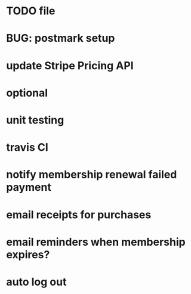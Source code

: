 # TODO file

# BUG: postmark setup

# update Stripe Pricing API

# optional

# unit testing

# travis CI

# notify membership renewal failed payment

# email receipts for purchases

# email reminders when membership expires?

# auto log out
